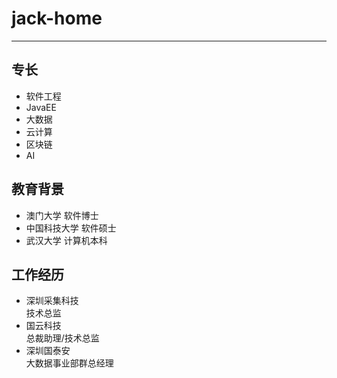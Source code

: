 jack-home
=
---
## 专长
- 软件工程
- JavaEE 
- 大数据
- 云计算
- 区块链
- AI
## 教育背景
- 澳门大学 软件博士
- 中国科技大学 软件硕士
- 武汉大学 计算机本科

## 工作经历
- 深圳采集科技  
技术总监  
- 国云科技  
总裁助理/技术总监
- 深圳国泰安  
大数据事业部群总经理
